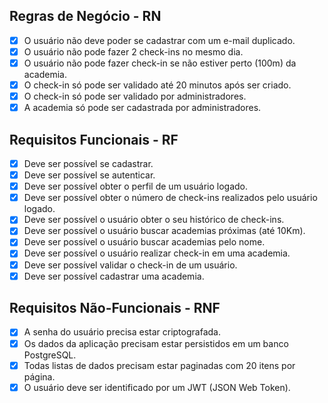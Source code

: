 ## Regras de Negócio - RN
- [x] O usuário não deve poder se cadastrar com um e-mail duplicado.
- [x] O usuário não pode fazer 2 check-ins no mesmo dia.
- [x] O usuário não pode fazer check-in se não estiver perto (100m) da academia.
- [x] O check-in só pode ser validado até 20 minutos após ser criado.
- [x] O check-in só pode ser validado por administradores.
- [x] A academia só pode ser cadastrada por administradores.

## Requisitos Funcionais - RF
- [x] Deve ser possível se cadastrar.
- [x] Deve ser possível se autenticar.
- [x] Deve ser possível obter o perfil de um usuário logado.
- [x] Deve ser possível obter o número de check-ins realizados pelo usuário logado.
- [x] Deve ser possível o usuário obter o seu histórico de check-ins.
- [x] Deve ser possível o usuário buscar academias próximas (até 10Km).
- [x] Deve ser possível o usuário buscar academias pelo nome.
- [x] Deve ser possível o usuário realizar check-in em uma academia.
- [x] Deve ser possível validar o check-in de um usuário.
- [x] Deve ser possível cadastrar uma academia.

## Requisitos Não-Funcionais - RNF
- [x] A senha do usuário precisa estar criptografada.
- [x] Os dados da aplicação precisam estar persistidos em um banco PostgreSQL.
- [x] Todas listas de dados precisam estar paginadas com 20 itens por página.
- [x] O usuário deve ser identificado por um JWT (JSON Web Token).
